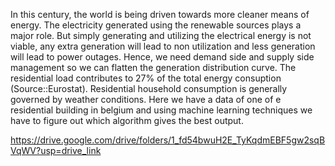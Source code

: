 In this century, the world is being driven towards more cleaner means of energy. The electricity generated using the renewable sources plays a major role. But simply generating and utilizing the electrical energy is not viable, any extra generation will lead to non utilization and less generation will lead to power outages. Hence, we need demand side and supply side management so we can flatten the generation distribution curve. The residential load contributes to 27% of the total energy consuption (Source::Eurostat). Residential household consumption is generally governed by weather conditions. Here we have a data of one of e residential building in belgium and using machine learning techniques we have to figure out which algorithm gives the best output.

https://drive.google.com/drive/folders/1_fd54bwuH2E_TyKqdmEBF5gw2sqBVqWV?usp=drive_link

